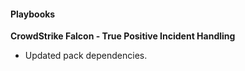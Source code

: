 
#### Playbooks
**CrowdStrike Falcon - True Positive Incident Handling**
- Updated pack dependencies.

